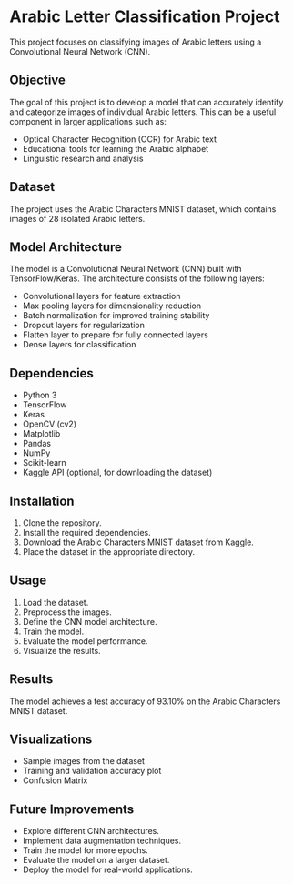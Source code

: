# Arabic Letter Classification Project

This project focuses on classifying images of Arabic letters using a Convolutional Neural Network (CNN).

## Objective

The goal of this project is to develop a model that can accurately identify and categorize images of individual Arabic letters. This can be a useful component in larger applications such as:

* Optical Character Recognition (OCR) for Arabic text
* Educational tools for learning the Arabic alphabet
* Linguistic research and analysis

## Dataset

The project uses the Arabic Characters MNIST dataset, which contains images of 28 isolated Arabic letters.

## Model Architecture

The model is a Convolutional Neural Network (CNN) built with TensorFlow/Keras. The architecture consists of the following layers:

* Convolutional layers for feature extraction
* Max pooling layers for dimensionality reduction
* Batch normalization for improved training stability
* Dropout layers for regularization
* Flatten layer to prepare for fully connected layers
* Dense layers for classification

## Dependencies

* Python 3
* TensorFlow
* Keras
* OpenCV (cv2)
* Matplotlib
* Pandas
* NumPy
* Scikit-learn
* Kaggle API (optional, for downloading the dataset)

## Installation

1.  Clone the repository.
2.  Install the required dependencies.
3.  Download the Arabic Characters MNIST dataset from Kaggle.
4.  Place the dataset in the appropriate directory.

## Usage

1.  Load the dataset.
2.  Preprocess the images.
3.  Define the CNN model architecture.
4.  Train the model.
5.  Evaluate the model performance.
6.  Visualize the results.

## Results

The model achieves a test accuracy of 93.10% on the Arabic Characters MNIST dataset.

## Visualizations

* Sample images from the dataset
* Training and validation accuracy plot
* Confusion Matrix

## Future Improvements

* Explore different CNN architectures.
* Implement data augmentation techniques.
* Train the model for more epochs.
* Evaluate the model on a larger dataset.
* Deploy the model for real-world applications.

